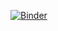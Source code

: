 [![Binder](https://mybinder.org/badge_logo.svg)](https://mybinder.org/v2/gh/sinotec2/outliner.git/main?filepath=outliner.ipynb)